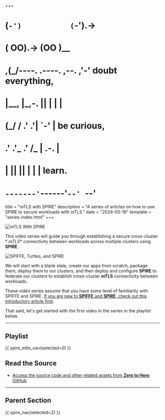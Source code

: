 +++
#   (`-')           (`-').->
#   ( OO).->        (OO )__
# ,(_/----. .----. ,--. ,'-' doubt everything,
# |__,    |\_,-.  ||  | |  |
#  (_/   /    .' .'|  `-'  | be curious,
#  .'  .'_  .'  /_ |  .-.  |
# |       ||      ||  | |  | learn.
# `-------'`------'`--' `--'

title = "mTLS with SPIRE"
description = "A series of articles on how to use SPIRE to secure workloads with mTLS."
date = "2024-05-19"
template = "series-index.html"
+++

![mTLS With SPIRE](/images/size/w1200/2024/03/spire.png)

This video series will guide you through establishing a secure cross-cluster *
*mTLS** connectivity between workloads across multiple clusters using **SPIRE**.

![SPIFFE, Turtles, and SPIRE](/images/2022/10/Fe0tEnHUcAAzJ45.jpeg)

We will start with a blank slate, create our apps from scratch, package them,
deploy them to our clusters, and then deploy and configure **SPIRE** to federate
our clusters to establish cross-cluster **mTLS** connectivity between workloads.

These video series assume that you have _some_ level of familiarity with SPIFFE
and SPIRE. [If you are new to **SPIFFE** and 
**SPIRE**, check out this introductory article first](@/spire/spire-rocks.md).

That said, let's get started with the first video in the series in the playlist
below.

--------

## Playlist

{{ spire_mtls_nav(selected=0) }}

## Read the Source

* [Access the source code and other related assets from **Zero to Hero** GitHub](https://github.com/zerotohero-dev/spire-mtls).

--------

## Parent Section

{{ spire_nav(selected=2) }}
